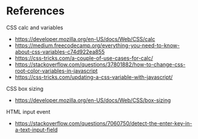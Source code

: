 # References

CSS calc and variables
- https://developer.mozilla.org/en-US/docs/Web/CSS/calc
- https://medium.freecodecamp.org/everything-you-need-to-know-about-css-variables-c74d922ea855
- https://css-tricks.com/a-couple-of-use-cases-for-calc/
- https://stackoverflow.com/questions/37801882/how-to-change-css-root-color-variables-in-javascript
- https://css-tricks.com/updating-a-css-variable-with-javascript/

CSS box sizing
- https://developer.mozilla.org/en-US/docs/Web/CSS/box-sizing

HTML input event
- https://stackoverflow.com/questions/7060750/detect-the-enter-key-in-a-text-input-field
